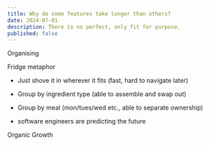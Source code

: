 ```yaml
---
title: Why do some features take longer than others?
date: 2024-07-01
description: There is no perfect, only fit for purpose.
published: false
---
```


<!-- Take home message: importance of understanding the domain, understand there is no perfect code, only fit-for-purpose code -->

Organising

Fridge metaphor

- Just shove it in wherever it fits (fast, hard to navigate later)
- Group by ingredient type (able to assemble and swap out)
- Group by meal (mon/tues/wed etc., able to separate ownership)

- software engineers are predicting the future

Organic Growth
